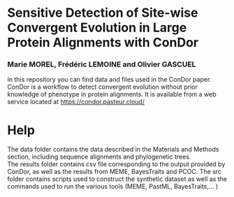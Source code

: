 # Sensitive Detection of Site-wise Convergent Evolution in Large Protein Alignments with ConDor

### Marie MOREL, Frédéric LEMOINE and Olivier GASCUEL

In this repository you can find data and files used in the ConDor paper. \
ConDor is a workflow to detect convergent evolution without prior knowledge of phenotype in protein alignments. 
It is available from a web service located at https://condor.pasteur.cloud/

# Help
The data folder contains the data described in the Materials and Methods section, including sequence alignments and phylogenetic trees.  
The results folder contains csv file corresponding to the output provided by ConDor, as well as the results from MEME, BayesTraits and PCOC. 
The src folder contains scripts used to construct the synthetic dataset as well as the commands used to run the various tools (MEME, PastML, BayesTraits,... )


